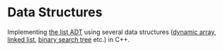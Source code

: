 # Data Structures
Implementing [the list ADT](https://en.wikipedia.org/wiki/List_(abstract_data_type)) using several data structures ([dynamic array](https://en.wikipedia.org/wiki/Dynamic_array), [linked list](https://en.wikipedia.org/wiki/Linked_list), [binary search tree](https://en.wikipedia.org/wiki/Binary_search_tree) etc.) in C++.
